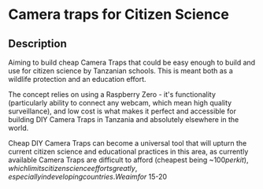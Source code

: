 # Camera traps for Citizen Science

## Description

Aiming to build cheap Camera Traps that could be easy enough to build and use for citizen science by Tanzanian schools. This is meant both as a wildlife protection and an education effort.


The concept relies on using a Raspberry Zero - it's functionality (particularly ability to connect any webcam, which mean high quality surveillance), and low cost is what makes it perfect and accessible for building DIY Camera Traps in Tanzania and absolutely elsewhere in the world.


Cheap DIY Camera Traps can become a universal tool that will upturn the current citizen science and educational practices in this area, as currently available Camera Traps are difficult to afford (cheapest being ~$100 per kit), which limits citizen science efforts greatly, especially in developing countries.
We aim for ~$15-20
